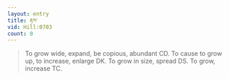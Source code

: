 ```yaml
---
layout: entry
title: རྟས་
vid: Hill:0703
count: 0
---
```

> To grow wide, expand, be copious, abundant CD\. To cause to grow up, to increase, enlarge DK\. To grow in size, spread DS\. To grow, increase TC\.


